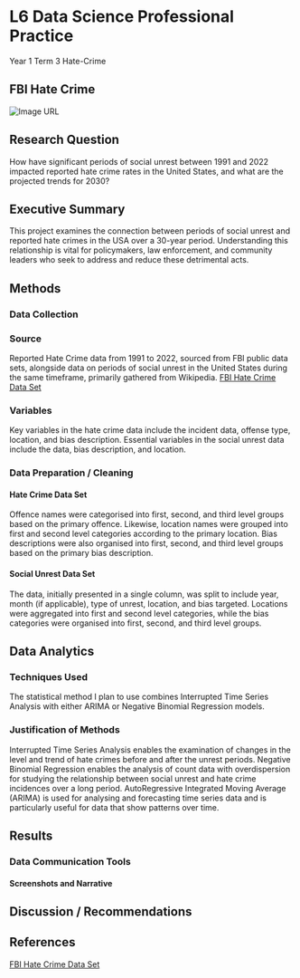 # L6 Data Science Professional Practice 
Year 1 Term 3 
Hate-Crime

## FBI Hate Crime

![Image URL](https://cdn.statcdn.com/Infographic/images/normal/16100.jpeg)

## Research Question
How have significant periods of social unrest between 1991 and 2022 impacted reported hate crime rates in the United States, and what are the projected trends for 2030?

## Executive Summary
This project examines the connection between periods of social unrest and reported hate crimes in the USA over a 30-year period. Understanding this relationship is vital for policymakers, law enforcement, and community leaders who seek to address and reduce these detrimental acts.

## Methods

### Data Collection

### Source
Reported Hate Crime data from 1991 to 2022, sourced from FBI public data sets, alongside data on periods of social unrest in the United States during the same timeframe, primarily gathered from Wikipedia.
[FBI Hate Crime Data Set](https://cde.ucr.cjis.gov/LATEST/webapp/#/pages/downloads#datasets)

### Variables
Key variables in the hate crime data include the incident data, offense type, location, and bias description. Essential variables in the social unrest data include the data, bias description, and location.

### Data Preparation / Cleaning

#### Hate Crime Data Set
Offence names were categorised into first, second, and third level groups based on the primary offence. Likewise, location names were grouped into first and second level categories according to the primary location. Bias descriptions were also organised into first, second, and third level groups based on the primary bias description.

#### Social Unrest Data Set
The data, initially presented in a single column, was split to include year, month (if applicable), type of unrest, location, and bias targeted. Locations were aggregated into first and second level categories, while the bias categories were organised into first, second, and third level groups.

## Data Analytics

### Techniques Used
The statistical method I plan to use combines Interrupted Time Series Analysis with either ARIMA or Negative Binomial Regression models.

### Justification of Methods
Interrupted Time Series Analysis enables the examination of changes in the level and trend of hate crimes before and after the unrest periods. Negative Binomial Regression enables the analysis of count data with overdispersion for studying the relationship between social unrest and hate crime incidences over a long period. AutoRegressive Integrated Moving Average (ARIMA) is used for analysing and forecasting time series data and is particularly useful for data that show patterns over time.

## Results

### Data Communication Tools

#### Screenshots and Narrative

## Discussion / Recommendations

## References
[FBI Hate Crime Data Set](https://cde.ucr.cjis.gov/LATEST/webapp/#/pages/downloads#datasets)
